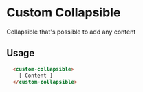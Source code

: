 # Custom Collapsible

Collapsible that's possible to add any content

## Usage

```html
  <custom-collapsible>
    [ Content ]
  </custom-collapsible>
```